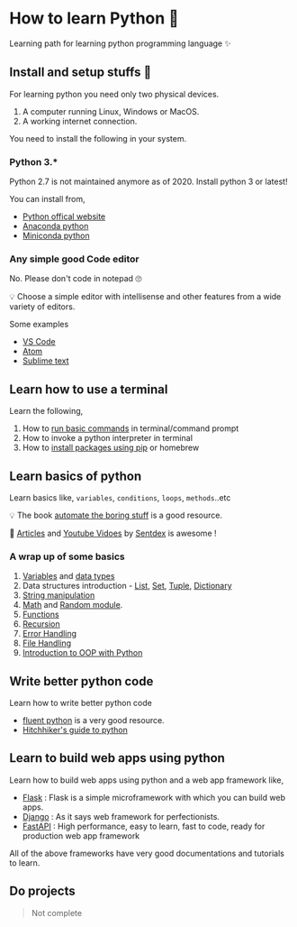 # How to learn Python :snake:

Learning path for learning python programming language :sparkles:

## Install and setup stuffs :construction:

For learning python you need only two physical devices.

1. A computer running Linux, Windows or MacOS.
2. A working internet connection.

You need to install the following in your system.

### Python 3.* 

Python 2.7 is not maintained anymore as of 2020. Install python 3 or latest!

You can install from,

- [Python offical website](https://www.python.org/downloads/) 
- [Anaconda python](https://www.anaconda.com/products/individual)
- [Miniconda python](https://docs.conda.io/en/latest/miniconda.html)

### Any simple good Code editor

No. Please don't code in notepad :roll_eyes:

:bulb: Choose a simple editor with intellisense and other features from a wide variety of editors.

Some examples

- [VS Code](https://code.visualstudio.com/)
- [Atom](https://atom.io/)
- [Sublime text](https://www.sublimetext.com/)


## Learn how to use a terminal

Learn the following,

1. How to [run basic commands](https://towardsdatascience.com/a-quick-guide-to-using-command-line-terminal-96815b97b955) in terminal/command prompt
2. How to invoke a python interpreter in terminal
3. How to [install packages using pip](https://www.w3schools.com/python/python_pip.asp) or homebrew

## Learn basics of python

Learn basics like, `variables`, `conditions`, `loops`, `methods`..etc

:bulb: The book [automate the boring stuff](https://automatetheboringstuff.com) is a good resource.

:crystal_ball: [Articles](https://pythonprogramming.net/) and [Youtube Vidoes](https://www.youtube.com/user/sentdex) by [Sentdex](https://twitter.com/Sentdex) is awesome !

### A wrap up of some basics

1.	[Variables](https://www.w3schools.com/python/python_variables.asp) and [data types](https://www.w3schools.com/python/python_datatypes.asp)
2.	Data structures introduction - [List](https://www.w3schools.com/python/python_lists.asp), [Set](https://www.w3schools.com/python/python_sets.asp), [Tuple](https://www.w3schools.com/python/python_tuples.asp), [Dictionary](https://www.w3schools.com/python/python_dictionaries.asp)
3.	[String manipulation](https://www.w3schools.com/python/python_strings.asp)
4.	[Math](https://www.w3schools.com/python/module_math.asp) and [Random module](https://www.w3schools.com/python/module_random.asp).
5.	[Functions](https://www.w3schools.com/python/python_functions.asp) 
6.	[Recursion](https://www.w3schools.com/python/gloss_python_function_recursion.asp) 
7.  [Error Handling](https://www.w3schools.com/python/python_try_except.asp)
8.  [File Handling](https://www.w3schools.com/python/python_file_handling.asp)
9.  [Introduction to OOP with Python](https://www.programiz.com/python-programming/object-oriented-programming)

## Write better python code

Learn how to write better python code 

- [fluent python](https://www.amazon.in/Fluent-Python-Luciano-Ramalho/dp/1491946008) is a very good resource.
- [Hitchhiker's guide to python](https://docs.python-guide.org/) 

## Learn to build web apps using python

Learn how to build web apps using python and a web app framework like,

- [Flask](https://flask.palletsprojects.com/en/1.1.x/) : Flask is a simple microframework with which you can build web apps.
- [Django](https://www.djangoproject.com/) : As it says web framework for perfectionists.
- [FastAPI](https://fastapi.tiangolo.com/) : High performance, easy to learn, fast to code, ready for production web app framework

All of the above frameworks have very good documentations and tutorials to learn.


## Do projects

> Not complete
